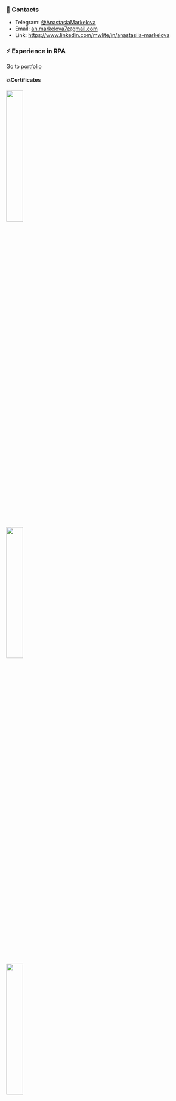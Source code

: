 ### 💬 Contacts
- Telegram: [@AnastasiaMarkelova](https://t.me/AnastasiaMarkelova)
- Email: an.markelova7@gmail.com
- Link: https://www.linkedin.com/mwlite/in/anastasiia-markelova

### ⚡ Experience in RPA
Go to [portfolio](https://drive.google.com/file/d/1a_6qMxa1AbtjHGtKKdzrwH_FMWX7XssC/view?usp=share_link)

#### 💥Сertificates
<a href='https://github.com/anmarkelova/anmarkelova/blob/main/%D0%A1ertificates/UiPath%20Certified%20Advanced%20RPA%20Developer%20v1.0%20certificate.jpg'><img src='https://github.com/anmarkelova/anmarkelova/blob/main/%D0%A1ertificates/UiPath%20Certified%20Advanced%20RPA%20Developer%20v1.0%20certificate.jpg' style='width: 30%'></a><br>
<a href='https://github.com/anmarkelova/anmarkelova/blob/main/%D0%A1ertificates/PIX%20RPA%20Advanced%20Developer.jpg'><img src='https://github.com/anmarkelova/anmarkelova/blob/main/%D0%A1ertificates/PIX%20RPA%20Advanced%20Developer.jpg' style='width: 30%'></a><br>
<a href='https://github.com/anmarkelova/anmarkelova/blob/main/%D0%A1ertificates/Primo%20RPA%20Developer.jpg'><img src='https://github.com/anmarkelova/anmarkelova/blob/main/%D0%A1ertificates/Primo%20RPA%20Developer.jpg' style='width: 30%'></a>

